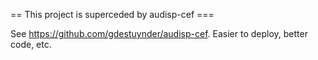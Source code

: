 == This project is superceded by audisp-cef ===

See https://github.com/gdestuynder/audisp-cef. Easier to deploy, better code, etc.
